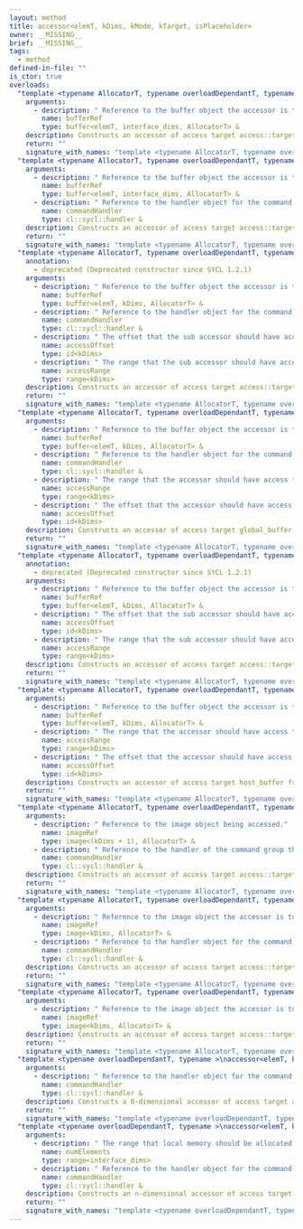 ```yaml
---
layout: method
title: accessor<elemT, kDims, kMode, kTarget, isPlaceholder>
owner: __MISSING__
brief: __MISSING__
tags:
  - method
defined-in-file: ""
is_ctor: true
overloads:
  "template <typename AllocatorT, typename overloadDependantT, typename >\naccessor<elemT, kDims, kMode, kTarget, isPlaceholder>(buffer<elemT, interface_dims, AllocatorT> &)":
    arguments:
      - description: " Reference to the buffer object the accessor is to access"
        name: bufferRef
        type: buffer<elemT, interface_dims, AllocatorT> &
    description: Constructs an accessor of access target access::target::host_buffer by taking a buffer object and initialises the base_accessor with the buffer, the access target, the access mode and the element size.
    return: ""
    signature_with_names: "template <typename AllocatorT, typename overloadDependantT, typename >\naccessor<elemT, kDims, kMode, kTarget, isPlaceholder>(buffer<elemT, interface_dims, AllocatorT> & bufferRef)"
  "template <typename AllocatorT, typename overloadDependantT, typename >\naccessor<elemT, kDims, kMode, kTarget, isPlaceholder>(buffer<elemT, interface_dims, AllocatorT> &, cl::sycl::handler &)":
    arguments:
      - description: " Reference to the buffer object the accessor is to access"
        name: bufferRef
        type: buffer<elemT, interface_dims, AllocatorT> &
      - description: " Reference to the handler object for the command group"
        name: commandHandler
        type: cl::sycl::handler &
    description: Constructs an accessor of access target access::target::global_buffer or access::target::constant_buffer by taking a buffer object and a handler and initialises the base_accessor with the buffer, the handler, the access target, the access mode and the element size.
    return: ""
    signature_with_names: "template <typename AllocatorT, typename overloadDependantT, typename >\naccessor<elemT, kDims, kMode, kTarget, isPlaceholder>(buffer<elemT, interface_dims, AllocatorT> & bufferRef, cl::sycl::handler & commandHandler)"
  "template <typename AllocatorT, typename overloadDependantT, typename >\naccessor<elemT, kDims, kMode, kTarget, isPlaceholder>(buffer<elemT, kDims, AllocatorT> &, cl::sycl::handler &, id<kDims>, range<kDims>)":
    annotation:
      - deprecated (Deprecated constructor since SYCL 1.2.1)
    arguments:
      - description: " Reference to the buffer object the accessor is to access"
        name: bufferRef
        type: buffer<elemT, kDims, AllocatorT> &
      - description: " Reference to the handler object for the command group"
        name: commandHandler
        type: cl::sycl::handler &
      - description: " The offset that the sub accessor should have access from."
        name: accessOffset
        type: id<kDims>
      - description: " The range that the sub accessor should have access to."
        name: accessRange
        type: range<kDims>
    description: Constructs an accessor of access target access::target::global_buffer or access::target::constant_buffer by taking a buffer object, a handler, an offset and a range and initialises the base_accessor with the buffer, the handler, the access target, the access mode and the element size. This constructor is for constructing a sub accessor.
    return: ""
    signature_with_names: "template <typename AllocatorT, typename overloadDependantT, typename >\naccessor<elemT, kDims, kMode, kTarget, isPlaceholder>(buffer<elemT, kDims, AllocatorT> & bufferRef, cl::sycl::handler & commandHandler, id<kDims> accessOffset, range<kDims> accessRange)"
  "template <typename AllocatorT, typename overloadDependantT, typename >\naccessor<elemT, kDims, kMode, kTarget, isPlaceholder>(buffer<elemT, kDims, AllocatorT> &, cl::sycl::handler &, range<kDims>, id<kDims>)":
    arguments:
      - description: " Reference to the buffer object the accessor is to access"
        name: bufferRef
        type: buffer<elemT, kDims, AllocatorT> &
      - description: " Reference to the handler object for the command group"
        name: commandHandler
        type: cl::sycl::handler &
      - description: " The range that the accessor should have access to"
        name: accessRange
        type: range<kDims>
      - description: " The offset that the accessor should have access from"
        name: accessOffset
        type: id<kDims>
    description: Constructs an accessor of access target global_buffer or constant_buffer from a buffer object, a handler, a range and an offset.
    return: ""
    signature_with_names: "template <typename AllocatorT, typename overloadDependantT, typename >\naccessor<elemT, kDims, kMode, kTarget, isPlaceholder>(buffer<elemT, kDims, AllocatorT> & bufferRef, cl::sycl::handler & commandHandler, range<kDims> accessRange, id<kDims> accessOffset)"
  "template <typename AllocatorT, typename overloadDependantT, typename >\naccessor<elemT, kDims, kMode, kTarget, isPlaceholder>(buffer<elemT, kDims, AllocatorT> &, id<kDims>, range<kDims>)":
    annotation:
      - deprecated (Deprecated constructor since SYCL 1.2.1)
    arguments:
      - description: " Reference to the buffer object the accessor is to access"
        name: bufferRef
        type: buffer<elemT, kDims, AllocatorT> &
      - description: " The offset that the sub accessor should have access from."
        name: accessOffset
        type: id<kDims>
      - description: " The range that the sub accessor should have access to."
        name: accessRange
        type: range<kDims>
    description: Constructs an accessor of access target access::target::host_buffer by taking a buffer object, an offset and a range and initialises the base_accessor with the buffer, the access target, the access mode and the element size. This constructor is for constructing a sub accessor.
    return: ""
    signature_with_names: "template <typename AllocatorT, typename overloadDependantT, typename >\naccessor<elemT, kDims, kMode, kTarget, isPlaceholder>(buffer<elemT, kDims, AllocatorT> & bufferRef, id<kDims> accessOffset, range<kDims> accessRange)"
  "template <typename AllocatorT, typename overloadDependantT, typename >\naccessor<elemT, kDims, kMode, kTarget, isPlaceholder>(buffer<elemT, kDims, AllocatorT> &, range<kDims>, id<kDims>)":
    arguments:
      - description: " Reference to the buffer object the accessor is to access"
        name: bufferRef
        type: buffer<elemT, kDims, AllocatorT> &
      - description: " The range that the accessor should have access to"
        name: accessRange
        type: range<kDims>
      - description: " The offset that the accessor should have access from"
        name: accessOffset
        type: id<kDims>
    description: Constructs an accessor of access target host_buffer from a buffer object, an offset and a range
    return: ""
    signature_with_names: "template <typename AllocatorT, typename overloadDependantT, typename >\naccessor<elemT, kDims, kMode, kTarget, isPlaceholder>(buffer<elemT, kDims, AllocatorT> & bufferRef, range<kDims> accessRange, id<kDims> accessOffset)"
  "template <typename AllocatorT, typename overloadDependantT, typename >\naccessor<elemT, kDims, kMode, kTarget, isPlaceholder>(image<(kDims + 1), AllocatorT> &, cl::sycl::handler &)":
    arguments:
      - description: " Reference to the image object being accessed."
        name: imageRef
        type: image<(kDims + 1), AllocatorT> &
      - description: " Reference to the handler of the command group the"
        name: commandHandler
        type: cl::sycl::handler &
    description: Constructs an accessor of access target access::target::image_array by taking an image object of dimensionality one greater than this accessor and initialises the accessor_common with the image.
    return: ""
    signature_with_names: "template <typename AllocatorT, typename overloadDependantT, typename >\naccessor<elemT, kDims, kMode, kTarget, isPlaceholder>(image<(kDims + 1), AllocatorT> & imageRef, cl::sycl::handler & commandHandler)"
  "template <typename AllocatorT, typename overloadDependantT, typename >\naccessor<elemT, kDims, kMode, kTarget, isPlaceholder>(image<kDims, AllocatorT> &, cl::sycl::handler &)":
    arguments:
      - description: " Reference to the image object the accessor is to access"
        name: imageRef
        type: image<kDims, AllocatorT> &
      - description: " Reference to the handler object for the command group"
        name: commandHandler
        type: cl::sycl::handler &
    description: Constructs an accessor of access target access::target::image by taking an image object and a handler and initialises the base_accessor with the image, the handler, the access target, the access mode and the element size.
    return: ""
    signature_with_names: "template <typename AllocatorT, typename overloadDependantT, typename >\naccessor<elemT, kDims, kMode, kTarget, isPlaceholder>(image<kDims, AllocatorT> & imageRef, cl::sycl::handler & commandHandler)"
  "template <typename AllocatorT, typename overloadDependantT, typename >\nexplicit accessor<elemT, kDims, kMode, kTarget, isPlaceholder>(image<kDims, AllocatorT> &)":
    arguments:
      - description: " Reference to the image object the accessor is to access"
        name: imageRef
        type: image<kDims, AllocatorT> &
    description: Constructs an accessor of access target access::target::host_image by taking an image object and initialises the base_accessor with the image, the access target, the access mode and the element size.
    return: ""
    signature_with_names: "template <typename AllocatorT, typename overloadDependantT, typename >\nexplicit accessor<elemT, kDims, kMode, kTarget, isPlaceholder>(image<kDims, AllocatorT> & imageRef)"
  "template <typename overloadDependantT, typename >\naccessor<elemT, kDims, kMode, kTarget, isPlaceholder>(cl::sycl::handler &)":
    arguments:
      - description: " Reference to the handler object for the command group"
        name: commandHandler
        type: cl::sycl::handler &
    description: Constructs a 0-dimensional accessor of access target access::target::local by taking a handler and initialises the base_accessor with a range of 1, the handler, the access target, the access mode and the element size.
    return: ""
    signature_with_names: "template <typename overloadDependantT, typename >\naccessor<elemT, kDims, kMode, kTarget, isPlaceholder>(cl::sycl::handler & commandHandler)"
  "template <typename overloadDependantT, typename >\naccessor<elemT, kDims, kMode, kTarget, isPlaceholder>(range<interface_dims>, cl::sycl::handler &)":
    arguments:
      - description: " The range that local memory should be allocated for."
        name: numElements
        type: range<interface_dims>
      - description: " Reference to the handler object for the command group"
        name: commandHandler
        type: cl::sycl::handler &
    description: Constructs an n-dimensional accessor of access target access::target::local by taking a range and a handler and initialises the base_accessor with the range, the handler, the access target, the access mode and the element size.
    return: ""
    signature_with_names: "template <typename overloadDependantT, typename >\naccessor<elemT, kDims, kMode, kTarget, isPlaceholder>(range<interface_dims> numElements, cl::sycl::handler & commandHandler)"
---
```

